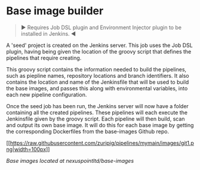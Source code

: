 # Base image builder

>▶︎ Requires Job DSL plugin and Environment Injector plugin to be installed in Jenkins. ◀︎

A 'seed' project is created on the Jenkins server. This job uses the Job DSL plugin, having being given the location of the groovy script that defines the pipelines that require creating.

This groovy script contains the information needed to build the pipelines, such as piepline names, repository locations and branch identifiers. It also contains the location and name of the Jenkinsfile that will be used to build the base images, and passes this along with environmental variables, into each new pipeline configuration.

Once the seed job has been run, the Jenkins server will now have a folder containing all the created pipelines. These pipelines will each execute the Jenkinsfile given by the groovy script. Each pipeline will then build, scan and output its own base image. It will do this for each base image by getting the corresponding Dockerfiles from the base-images Github repo.

[[https://raw.githubusercontent.com/zuripig/pipelines/mymain/images/git1.png|width=100px]]

*Base images located at nexuspointltd/base-images*
